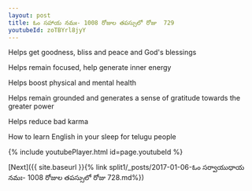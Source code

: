 ```yaml
---
layout: post
title: ఓం సహాయ నమః- 1008 రోజుల తపస్సులో రోజు  729
youtubeId: zoTBYrl8jyY
---
```

 
 
Helps get goodness, bliss and peace and God's blessings
 
Helps remain focused, help generate inner energy 
 
Helps boost physical and mental health 
 
Helps remain grounded and generates a sense of gratitude towards the greater power 
 
Helps reduce bad karma
 
How to learn English in your sleep for telugu people
 
 
 
 


{% include youtubePlayer.html id=page.youtubeId %}
 
[Next]({{ site.baseurl }}{% link split1/_posts/2017-01-06-ఓం సర్వాయుధాయ నమః- 1008 రోజుల తపస్సులో రోజు  728.md%})
 
